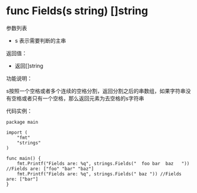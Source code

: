 # func Fields(s string) []string

参数列表

- s 表示需要判断的主串

返回值：

- 返回[]string 

功能说明：

s按照一个空格或者多个连续的空格分割，返回分割之后的串数组，如果字符串没有空格或者只有一个空格，那么返回元素为去空格的s字符串

代码实例：

	package main
	
	import (
		"fmt"
		"strings"
	)
	
	func main() {
		fmt.Printf("Fields are: %q", strings.Fields("  foo bar  baz   ")) //Fields are: ["foo" "bar" "baz"]
		fmt.Printf("Fields are: %q", strings.Fields(" baz ")) //Fields are: ["bar"]
	}
